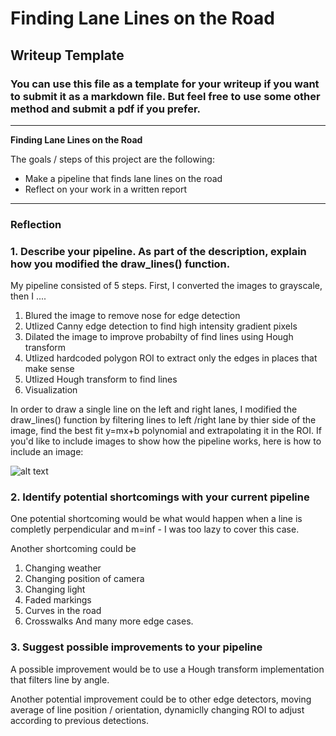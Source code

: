 # **Finding Lane Lines on the Road** 

## Writeup Template

### You can use this file as a template for your writeup if you want to submit it as a markdown file. But feel free to use some other method and submit a pdf if you prefer.

---

**Finding Lane Lines on the Road**

The goals / steps of this project are the following:
* Make a pipeline that finds lane lines on the road
* Reflect on your work in a written report


[//]: # (Image References)

[image1]: ./examples/grayscale.jpg "Grayscale"

---

### Reflection

### 1. Describe your pipeline. As part of the description, explain how you modified the draw_lines() function.

My pipeline consisted of 5 steps. First, I converted the images to grayscale, then I .... 

1. Blured the image to remove nose for edge detection
2. Utlized Canny edge detection to find high intensity gradient pixels
3. Dilated the image to improve probabilty of find lines using Hough transform
4. Utlized hardcoded polygon ROI to extract only the edges in places that make sense
5. Utlized Hough transform to find lines
6. Visualization


In order to draw a single line on the left and right lanes, I modified the draw_lines() function by filtering lines to left /right lane by thier side of the image, find the best fit y=mx+b polynomial and extrapolating it in the ROI.
If you'd like to include images to show how the pipeline works, here is how to include an image: 

![alt text][image1]


### 2. Identify potential shortcomings with your current pipeline


One potential shortcoming would be what would happen when a line is completly perpendicular and m=inf - I was too lazy to cover this case.

Another shortcoming could be
1. Changing weather
2. Changing position of camera
3. Changing light
4. Faded markings
5. Curves in the road
6. Crosswalks
And many more edge cases.


### 3. Suggest possible improvements to your pipeline

A possible improvement would be to use a Hough transform implementation that filters line by angle.

Another potential improvement could be to other edge detectors, moving average of line position / orientation, dynamiclly changing ROI to adjust according to previous detections.
